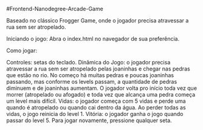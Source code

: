 #Frontend-Nanodegree-Arcade-Game

Baseado no clássico Frogger Game, onde o jogador precisa atravessar a rua sem ser atropelado.

Iniciando o jogo: Abra o index.html no navegador de sua preferência.

Como jogar:

   Controles: setas do teclado.
    Dinâmica do Jogo: o jogador precisa atravessar a rua sem ser atropelado pelas joaninhas e chegar nas pedras que estão no rio. No começo há muitas pedras e poucas joaninhas passando, mas conforme os levels passam, a quantidade de pedras diminuem e de joaninhas aumentam. O jogador volta pro início toda vez que morrer (atropelado ou afogado) e toda vez que alcança uma pedra começa um level mais difícil.
    Vidas: o jogador começa com 5 vidas e perde uma quando é atropelado ou quando cai dentro da água. Ao perder todas as vidas, o jogo reinicia do level 1.
    Vitória: o jogador ganha o jogo quando passar do level 5. Para jogar novamente, pressione qualquer seta.
